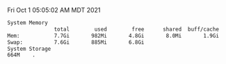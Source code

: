 Fri Oct  1 05:05:02 AM MDT 2021
```bash
System Memory
               total        used        free      shared  buff/cache   available
Mem:           7.7Gi       982Mi       4.8Gi       8.0Mi       1.9Gi       6.4Gi
Swap:          7.6Gi       885Mi       6.8Gi
System Storage
664M	.
```
